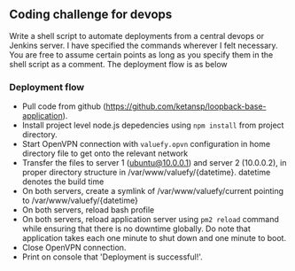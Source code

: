 ## Coding challenge for devops
Write a shell script to automate deployments from a central devops or Jenkins server. 
I have specified the commands wherever I felt necessary. 
You are free to assume certain points as long as you specify them in the shell script as a comment.
The deployment flow is as below

### Deployment flow
* Pull code from github (https://github.com/ketansp/loopback-base-application).
* Install project level node.js depedencies using ```npm install``` from project directory.
* Start OpenVPN connection with ```valuefy.opvn``` configuration in home directory file to get onto the relevant network
* Transfer the files to server 1 (ubuntu@10.0.0.1) and server 2 (10.0.0.2), in proper directory structure in /var/www/valuefy/{datetime}. datetime denotes the build time
* On both servers, create a symlink of /var/www/valuefy/current pointing to /var/www/valuefy/{datetime}
* On both servers, reload bash profile
* On both servers, reload application server using ```pm2 reload``` command while ensuring that there is no downtime globally. Do note that application takes each one minute to shut down and one minute to boot.
* Close OpenVPN connection.
* Print on console that 'Deployment is successful!'.
